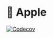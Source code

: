 # 🍎 Apple

[![Codecov](https://img.shields.io/codecov/c/github/liblaf/apple?token=4LZJQRK8G8&logo=Codecov&label=Codecov)](https://codecov.io/gh/liblaf/apple)
